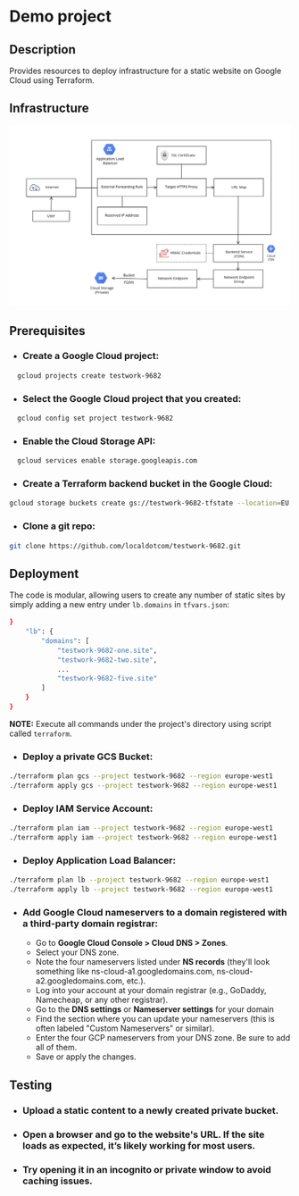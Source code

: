 # Demo project


## Description
Provides resources to deploy infrastructure for a static website on Google Cloud using Terraform.

## Infrastructure

![ ](diagram.png)


## Prerequisites

- ### Create a Google Cloud project:
```bash
  gcloud projects create testwork-9682
```

- ### Select the Google Cloud project that you created:
```bash
  gcloud config set project testwork-9682
```

- ### Enable the Cloud Storage API:
```bash
  gcloud services enable storage.googleapis.com
```

- ### Create a Terraform backend bucket in the Google Cloud:
```bash
gcloud storage buckets create gs://testwork-9682-tfstate --location=EU
```

- ### Clone a git repo:
```bash
git clone https://github.com/localdotcom/testwork-9682.git
```

## Deployment

The code is modular, allowing users to create any number of static sites by simply adding a new entry under `lb.domains` in `tfvars.json`:
```bash
}
    "lb": {
        "domains": [
            "testwork-9682-one.site",
            "testwork-9682-two.site",
            ...
            "testwork-9682-five.site"
        ]
    }
}
```

**NOTE:** Execute all commands under the project's directory using script called `terraform`.

- ### Deploy a private GCS Bucket:
```bash
./terraform plan gcs --project testwork-9682 --region europe-west1
./terraform apply gcs --project testwork-9682 --region europe-west1
```

- ### Deploy IAM Service Account:
```bash
./terraform plan iam --project testwork-9682 --region europe-west1
./terraform apply iam --project testwork-9682 --region europe-west1
```

- ### Deploy Application Load Balancer:
```bash
./terraform plan lb --project testwork-9682 --region europe-west1
./terraform apply lb --project testwork-9682 --region europe-west1
````

- ### Add Google Cloud nameservers to a domain registered with a third-party domain registrar:

  -  Go to **Google Cloud Console > Cloud DNS > Zones**.
  -  Select your DNS zone.
  - Note the four nameservers listed under **NS records** (they'll look something like ns-cloud-a1.googledomains.com, ns-cloud-a2.googledomains.com, etc.).
  - Log into your account at your domain registrar (e.g., GoDaddy, Namecheap, or any other registrar).
  - Go to the **DNS settings** or **Nameserver settings** for your domain
  - Find the section where you can update your nameservers (this is often labeled "Custom Nameservers" or similar).
  - Enter the four GCP nameservers from your DNS zone. Be sure to add all of them.
  - Save or apply the changes.


## Testing

- ### Upload a static content to a newly created private bucket.
- ### Open a browser and go to the website's URL. If the site loads as expected, it’s likely working for most users.
- ### Try opening it in an incognito or private window to avoid caching issues.

